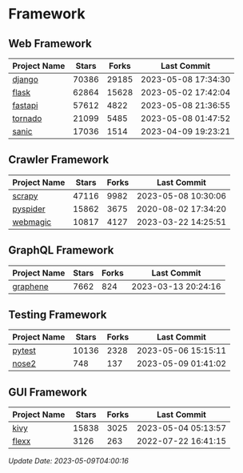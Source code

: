 # Framework

## Web Framework
| Project Name | Stars | Forks | Last Commit |
| ------------ | ----- | ----- | ----------- |
| [django](https://github.com/django/django) | 70386 | 29185 | 2023-05-08 17:34:30 |
| [flask](https://github.com/pallets/flask) | 62864 | 15628 | 2023-05-02 17:42:04 |
| [fastapi](https://github.com/tiangolo/fastapi) | 57612 | 4822 | 2023-05-08 21:36:55 |
| [tornado](https://github.com/tornadoweb/tornado) | 21099 | 5485 | 2023-05-08 01:47:52 |
| [sanic](https://github.com/sanic-org/sanic) | 17036 | 1514 | 2023-04-09 19:23:21 |

## Crawler Framework
| Project Name | Stars | Forks | Last Commit |
| ------------ | ----- | ----- | ----------- |
| [scrapy](https://github.com/scrapy/scrapy) | 47116 | 9982 | 2023-05-08 10:30:06 |
| [pyspider](https://github.com/binux/pyspider) | 15862 | 3675 | 2020-08-02 17:34:20 |
| [webmagic](https://github.com/code4craft/webmagic) | 10817 | 4127 | 2023-03-22 14:25:51 |

## GraphQL Framework
| Project Name | Stars | Forks | Last Commit |
| ------------ | ----- | ----- | ----------- |
| [graphene](https://github.com/graphql-python/graphene) | 7662 | 824 | 2023-03-13 20:24:16 |

## Testing Framework
| Project Name | Stars | Forks | Last Commit |
| ------------ | ----- | ----- | ----------- |
| [pytest](https://github.com/pytest-dev/pytest) | 10136 | 2328 | 2023-05-06 15:15:11 |
| [nose2](https://github.com/nose-devs/nose2) | 748 | 137 | 2023-05-09 01:41:02 |

## GUI Framework
| Project Name | Stars | Forks | Last Commit |
| ------------ | ----- | ----- | ----------- |
| [kivy](https://github.com/kivy/kivy) | 15838 | 3025 | 2023-05-04 05:13:57 |
| [flexx](https://github.com/flexxui/flexx) | 3126 | 263 | 2022-07-22 16:41:15 |

*Update Date: 2023-05-09T04:00:16*